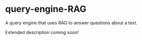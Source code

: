 # query-engine-RAG

A query engine that uses RAG to answer questions about a text.

Extended description coming soon!